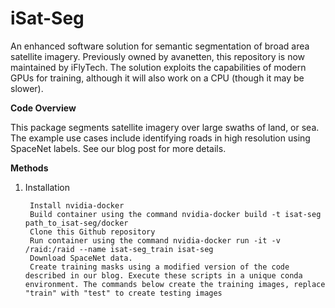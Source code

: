 # iSat-Seg

An enhanced software solution for semantic segmentation of broad area satellite imagery. Previously owned by avanetten, this repository is now maintained by iFlyTech. The solution exploits the capabilities of modern GPUs for training, although it will also work on a CPU (though it may be slower).

**Code Overview**

This package segments satellite imagery over large swaths of land, or sea. The example use cases include identifying roads in high resolution using SpaceNet labels. See our blog post for more details.

**Methods**

1. Installation

		Install nvidia-docker
		Build container using the command nvidia-docker build -t isat-seg path_to_isat-seg/docker
		Clone this Github repository
		Run container using the command nvidia-docker run -it -v /raid:/raid --name isat-seg_train isat-seg
		Download SpaceNet data.
		Create training masks using a modified version of the code described in our blog. Execute these scripts in a unique conda environment. The commands below create the training images, replace "train" with "test" to create testing images